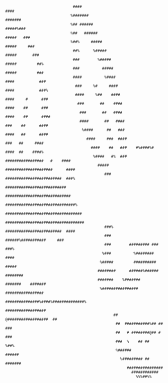                                                                                                                                     
                                                                                                                                    
                                                                                                                                    
                                                                                                                                    
                                                                                                                                    
                                                                                                                                    
                                                                                                                                    
                                  ####                                                        #### 
                                 %#######                                                  ####### 
                                 %## ######                                              #####%### 
                                 %##   ######                                          #####   ### 
                                 %##%     #####                                      #####     ###     
                                  ##%      %#####                                  #####       ###   
                                  ###        %#####                              #####         ##% 
                                  ###          #####                            #####         ### 
                                  ####          %####                          ####           ### 
                                   ###     %#     ####                        ####           ###% 
                                   ####     %##    ####                      ####     #      ###
                                    ###       ##    ####                    ####    ##      ### 
                                     ###       ##   ####                   ####    ##      ####
                                     ####       ##   ####                  ###    ##      ####  
                                      %####      ##   ###                 ####   ##      #### 
                                        ####     ###  ####                ###   ##     #### 
                                          ####    ##   ###    #%####%#   ####  ##    ####% 
                                           %####   #%  ### #################   #    #### 
                                             #####     #####################      #### 
                                                ###  #########################  ###% 
                                                    ########################### 
                                                   ############################# 
                                                  ###############################% 
                                                 ################################## 
                                                ################################### 
                                                ###% #########################  ####
                                                ###      ######%###########     ### 
                                                ###        ######### ###        ###%
                                               %###          %########          ####
                                              %#####         ##########         #####
                                             ########      ######%######      ########
                                             #######    %#######    #######    #######
                                              %################     ################# 
                                                ###############%####%##############%
                                                         ##################   
                                                    ##  @##################  ##      
                                                     ##  ###########%## ##  ###     
                                                     ##   # ########@## #   ###         
                                                     ###  %    ## ##       %##%                
                                                     %######            ######           
                                                       %######### ## #######    
                                                          ################     
                                                            ############          
                                                              %%%##%%                   
                                                                                                                                    
                                                                                                                                    
                                                                                                                                                                         
                                                                                                                                    
                                                                                                                                    
                                                                                                                                    
                                                                                                                                    
                                                                                                                                    
                                                                                                                                    
